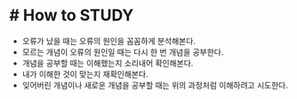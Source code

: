 # # How to STUDY

- 오류가 났을 때는 오류의 원인을 꼼꼼하게 분석해본다.
- 모르는 개념이 오류의 원인일 때는 다시 한 번 개념을 공부한다.
- 개념을 공부할 때는 이해했는지 소리내어 확인해본다.
- 내가 이해한 것이 맞는지 재확인해본다.
- 잊어버린 개념이나 새로운 개념을 공부할 때는 위의 과정처럼 이해하려고 시도한다.

